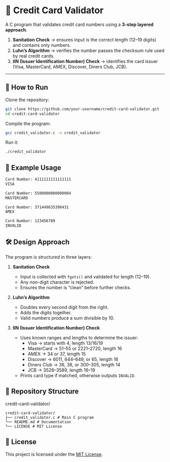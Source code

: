 # 🔑 Credit Card Validator  

A C program that validates credit card numbers using a **3-step layered approach**:  

1. **Sanitation Check** → ensures input is the correct length (12–19 digits) and contains only numbers.  
2. **Luhn’s Algorithm** → verifies the number passes the checksum rule used by real credit cards.  
3. **IIN (Issuer Identification Number) Check** → identifies the card issuer (Visa, MasterCard, AMEX, Discover, Diners Club, JCB).  

---

## 🚀 How to Run  

Clone the repository:

```bash
git clone https://github.com/your-username/credit-card-validator.git
cd credit-card-validator
```
Compile the program:

```bash
gcc credit_validator.c -o credit_validator
```
Run it:

```bash
./credit_validator
```

## 🧪 Example Usage

```bash
Card Number: 4111111111111111
VISA

Card Number: 5500000000000004
MASTERCARD

Card Number: 371449635398431
AMEX

Card Number: 123456789
INVALID
```

## 🛠️ Design Approach

The program is structured in three layers:

1. **Sanitation Check**
   - Input is collected with `fgets()` and validated for length (12–19).
   - Any non-digit character is rejected.
   - Ensures the number is “clean” before further checks.

2. **Luhn’s Algorithm**
   - Doubles every second digit from the right.
   - Adds the digits together.
   - Valid numbers produce a sum divisible by 10.

3. **IIN (Issuer Identification Number) Check**
   - Uses known ranges and lengths to determine the issuer:
     - Visa → starts with 4, length 13/16/19  
     - MasterCard → 51–55 or 2221–2720, length 16  
     - AMEX → 34 or 37, length 15  
     - Discover → 6011, 644–649, or 65, length 16  
     - Diners Club → 36, 38, or 300–305, length 14  
     - JCB → 3528–3589, length 16–19  
   - Prints card type if matched, otherwise outputs `INVALID`.

## 📂 Repository Structure

credit-card-validator/
```
credit-card-validator/
├── credit_validator.c # Main C program
└── README.md # Documentation
└── LICENSE # MIT License
```

## 📄 License

This project is licensed under the [MIT License](LICENSE).










